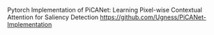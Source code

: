 Pytorch Implementation of PiCANet: Learning Pixel-wise Contextual Attention for Saliency Detection
https://github.com/Ugness/PiCANet-Implementation